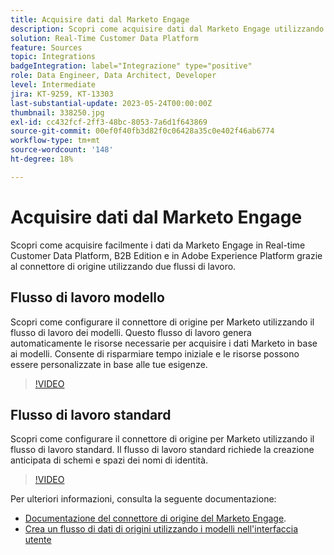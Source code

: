 ```yaml
---
title: Acquisire dati dal Marketo Engage
description: Scopri come acquisire dati dal Marketo Engage utilizzando il connettore di origine utilizzando i flussi di lavoro standard e di modelli.
solution: Real-Time Customer Data Platform
feature: Sources
topic: Integrations
badgeIntegration: label="Integrazione" type="positive"
role: Data Engineer, Data Architect, Developer
level: Intermediate
jira: KT-9259, KT-13303
last-substantial-update: 2023-05-24T00:00:00Z
thumbnail: 338250.jpg
exl-id: cc432fcf-2ff3-48bc-8053-7a6d1f643869
source-git-commit: 00ef0f40fb3d82f0c06428a35c0e402f46ab6774
workflow-type: tm+mt
source-wordcount: '148'
ht-degree: 18%

---
```


# Acquisire dati dal Marketo Engage

Scopri come acquisire facilmente i dati da Marketo Engage in Real-time Customer Data Platform, B2B Edition e in Adobe Experience Platform grazie al connettore di origine utilizzando due flussi di lavoro.

## Flusso di lavoro modello

Scopri come configurare il connettore di origine per Marketo utilizzando il flusso di lavoro dei modelli. Questo flusso di lavoro genera automaticamente le risorse necessarie per acquisire i dati Marketo in base ai modelli. Consente di risparmiare tempo iniziale e le risorse possono essere personalizzate in base alle tue esigenze.

>[!VIDEO](https://video.tv.adobe.com/v/3419550?learn=on)

## Flusso di lavoro standard

Scopri come configurare il connettore di origine per Marketo utilizzando il flusso di lavoro standard. Il flusso di lavoro standard richiede la creazione anticipata di schemi e spazi dei nomi di identità.

>[!VIDEO](https://video.tv.adobe.com/v/338250?learn=on)

Per ulteriori informazioni, consulta la seguente documentazione:
* [Documentazione del connettore di origine del Marketo Engage](https://experienceleague.adobe.com/docs/experience-platform/sources/connectors/adobe-applications/marketo/marketo.html).
* [Crea un flusso di dati di origini utilizzando i modelli nell&#39;interfaccia utente](https://experienceleague.adobe.com/docs/experience-platform/sources/ui-tutorials/templates.html#)
